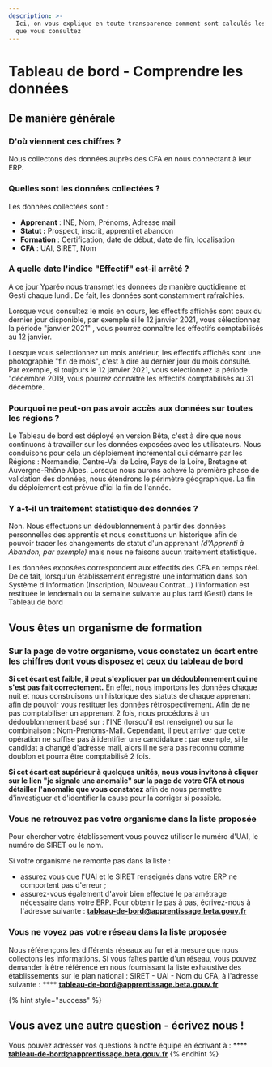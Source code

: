 ```yaml
---
description: >-
  Ici, on vous explique en toute transparence comment sont calculés les chiffres
  que vous consultez
---
```


# Tableau de bord - Comprendre les données

## De manière générale

### D'où viennent ces chiffres ?

Nous collectons des données auprès des CFA en nous connectant à leur ERP.&#x20;

### Quelles sont les données collectées ?

Les données collectées sont :&#x20;

* **Apprenant** : INE, Nom, Prénoms, Adresse mail
* **Statut :** Prospect, inscrit, apprenti et abandon&#x20;
* **Formation**  : Certification, date de début, date de fin, localisation
* **CFA** : UAI, SIRET, Nom

### A quelle date l'indice "Effectif" est-il arrêté ?

A ce jour Yparéo nous transmet les données de manière quotidienne et Gesti chaque lundi. De fait, les données sont constamment rafraîchies.

Lorsque vous consultez le mois en cours, les effectifs affichés sont ceux du dernier jour disponible, par exemple si le 12 janvier 2021, vous sélectionnez la période "janvier 2021" , vous pourrez connaître les effectifs comptabilisés au 12 janvier.

Lorsque vous sélectionnez un mois antérieur, les effectifs affichés sont une photographie "fin de mois", c'est à dire au dernier jour du mois consulté. Par exemple, si toujours le 12 janvier 2021, vous sélectionnez la période "décembre 2019, vous pourrez connaitre les effectifs comptabilisés au 31 décembre.

### Pourquoi ne peut-on pas avoir accès aux données sur toutes les régions ?

Le Tableau de bord est déployé en version Bêta, c'est à dire que nous continuons à travailler sur les données exposées avec les utilisateurs. Nous conduisons pour cela un déploiement incrémental qui démarre par les Régions : Normandie, Centre-Val de Loire, Pays de la Loire, Bretagne et Auvergne-Rhône Alpes. Lorsque nous aurons achevé la première phase de validation des données, nous étendrons le périmètre géographique. La fin du déploiement est prévue d'ici la fin de l'année.

### Y a-t-il un traitement statistique des données ?

Non. Nous effectuons un dédoublonnement à partir des données personnelles des apprentis et nous constituons un historique afin de pouvoir tracer les changements de statut d'un apprenant _(d'Apprenti à Abandon, par exemple)_ mais nous ne faisons aucun traitement statistique.&#x20;

Les données exposées correspondent aux effectifs des CFA en temps réel. De ce fait, lorsqu'un établissement enregistre une information dans son Système d'Information (Inscription, Nouveau Contrat...) l'information est restituée le lendemain ou la semaine suivante au plus tard (Gesti) dans le Tableau de bord

## Vous êtes un organisme de formation&#x20;

### Sur la page de votre organisme, vous constatez un écart entre les chiffres dont vous disposez et ceux du tableau de bord

**Si cet écart est faible, il peut s'expliquer par un dédoublonnement qui ne s'est pas fait correctement.** En effet, nous importons les données chaque nuit et nous construisons un historique des statuts de chaque apprenant afin de pouvoir vous restituer les données rétrospectivement. Afin de ne pas comptabiliser un apprenant 2 fois, nous procédons à un dédoublonnement basé sur : l'INE (lorsqu'il est renseigné) ou sur la combinaison : Nom-Prenoms-Mail. Cependant, il peut arriver que cette opération ne suffise pas à identifier une candidature  : par exemple, si le candidat a changé d'adresse mail, alors il ne sera pas reconnu comme doublon et pourra être comptabilisé 2 fois.&#x20;

**Si cet écart est supérieur à quelques unités, nous vous invitons à cliquer sur le lien "je signale une anomalie" sur la page de votre CFA et nous détailler l'anomalie que vous constatez** afin de nous permettre d'investiguer et d'identifier la cause pour la corriger si possible.

### Vous ne retrouvez pas votre organisme dans la liste proposée

Pour chercher votre établissement vous pouvez utiliser le numéro d'UAI, le numéro de SIRET ou le nom.

Si votre organisme ne remonte pas dans la liste :

* assurez vous que l'UAI et le SIRET renseignés dans votre ERP ne comportent pas d'erreur ;
* assurez-vous également d'avoir bien effectué le paramétrage nécessaire dans votre ERP. Pour obtenir le pas à pas, écrivez-nous à l'adresse suivante : [**tableau-de-bord@apprentissage.beta.gouv.fr**](mailto:tableau-de-bord@apprentissage.beta.gouv.fr)

### Vous ne voyez pas votre réseau dans la liste proposée

Nous référençons les différents réseaux au fur et à mesure que nous collectons les informations. Si vous faîtes partie d'un réseau, vous pouvez demander à être référencé en nous fournissant la liste exhaustive des établissements sur le plan national : SIRET - UAI - Nom du CFA, à l'adresse suivante : **** [**tableau-de-bord@apprentissage.beta.gouv.fr**](mailto:tableau-de-bord@apprentissage.beta.gouv.fr)



{% hint style="success" %}
## Vous avez une autre question - écrivez nous !

Vous pouvez adresser vos questions à notre équipe en écrivant à : **** [**tableau-de-bord@apprentissage.beta.gouv.fr**](mailto:tableau-de-bord@apprentissage.beta.gouv.fr)
{% endhint %}



